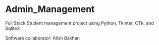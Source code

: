 # Admin_Management
Full Stack Student management project using Python, Tkinter, CTk, and Sqlite3

Software collaborator: Alish Bakhan 
